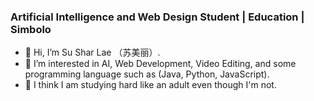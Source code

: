 ### Artificial Intelligence and Web Design Student | Education | Simbolo

- 👋 Hi, I’m Su Shar Lae （苏美丽）.
- 👀 I’m interested in AI, Web Development, Video Editing, and some programming language such as (Java, Python, JavaScript).
- 💞️ I think I am studying hard like an adult even though I'm not.


